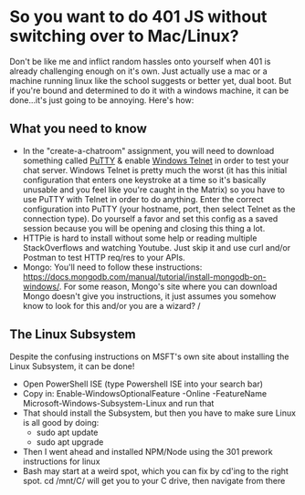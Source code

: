 # So you want to do 401 JS without switching over to Mac/Linux? 
Don't be like me and inflict random hassles onto yourself when 401 is already challenging enough on it's own. Just actually use a mac or a machine running linux like the school suggests or better yet, dual boot. But if you're bound and determined to do it with a windows machine, it can be done...it's just going to be annoying. Here's how: 

## What you need to know
+ In the "create-a-chatroom" assignment, you will need to download something called [PuTTY](https://www.chiark.greenend.org.uk/~sgtatham/putty/latest.html) & enable [Windows Telnet](https://kb.ctera.com/article/how-to-open-a-telnet-session-on-windows-7-or-windows-8-os-16.html) in order to test your chat server. Windows Telnet is pretty much the worst (it has this initial configuration that enters one keystroke at a time so it's basically unusable and you feel like you're caught in the Matrix) so you have to use PuTTY with Telnet in order to do anything. Enter the correct configuration into PuTTY (your hostname, port, then select Telnet as the connection type). Do yourself a favor and set this config as a saved session because you will be opening and closing this thing a lot. 
+ HTTPie is hard to install without some help or reading multiple StackOverflows and watching Youtube. Just skip it and use curl and/or Postman to test HTTP req/res to your APIs.
+ Mongo: You'll need to follow these instructions: https://docs.mongodb.com/manual/tutorial/install-mongodb-on-windows/. For some reason, Mongo's site where you can download Mongo doesn't give you instructions, it just assumes you somehow know to look for this and/or you are a wizard? /

## The Linux Subsystem
Despite the confusing instructions on MSFT's own site about installing the Linux Subsystem, it can be done! 
+ Open PowerShell ISE (type Powershell ISE into your search bar) 
+ Copy in: Enable-WindowsOptionalFeature -Online -FeatureName Microsoft-Windows-Subsystem-Linux and run that
+ That should install the Subsystem, but then you have to make sure Linux is all good by doing: 
    + sudo apt update
    + sudo apt upgrade
+ Then I went ahead and installed NPM/Node using the 301 prework instructions for linux
+ Bash may start at a weird spot, which you can fix by cd'ing to the right spot. cd /mnt/C/ will get you to your C drive, then navigate from there
